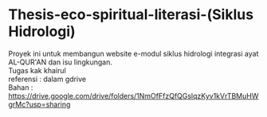 # Thesis-eco-spiritual-literasi-(Siklus Hidrologi)
Proyek ini untuk membangun website e-modul siklus hidrologi integrasi ayat AL-QUR'AN dan isu lingkungan.<br>Tugas kak khairul<br>
referensi : dalam gdrive <br>
Bahan : https://drive.google.com/drive/folders/1NmOfFfzQfQGslqzKyv1kVrTBMuHWgrMc?usp=sharing
